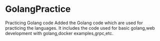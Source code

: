 # GolangPractice
Practicing Golang code
Added the Golang code which are used for practicing the languages.
It includes the code used for basic golang,web development with golang,docker examples,grpc,etc.
